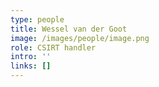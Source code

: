 ```yaml
---
type: people
title: Wessel van der Goot
image: /images/people/image.png
role: CSIRT handler
intro: ''
links: []
---
```


